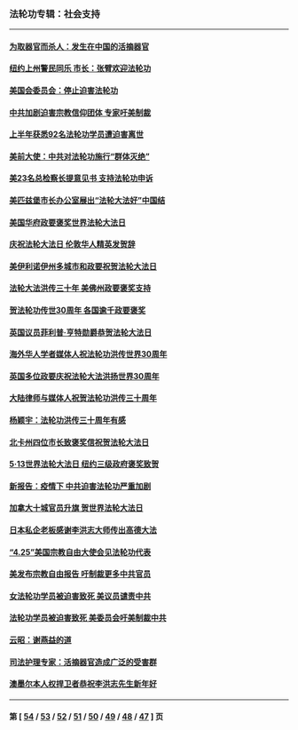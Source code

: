 ### 法轮功专辑：社会支持
---
#### [为取器官而杀人：发生在中国的活摘器官](../../pages/nf4386/n13794731.md?08160430) 
#### [纽约上州警民同乐 市长：张臂欢迎法轮功](../../pages/nf4386/n13794375.md?08160430) 
#### [美国会委员会：停止迫害法轮功](../../pages/nf4386/n13788164.md?08160430) 
#### [中共加剧迫害宗教信仰团体 专家吁美制裁](../../pages/nf4386/n13780252.md?08160430) 
#### [上半年获悉92名法轮功学员遭迫害离世](../../pages/nf4386/n13772701.md?08160430) 
#### [美前大使：中共对法轮功施行“群体灭绝”](../../pages/nf4386/n13771705.md?08160430) 
#### [美23名总检察长提意见书 支持法轮功申诉](../../pages/nf4386/n13766596.md?08160430) 
#### [美匹兹堡市长办公室展出“法轮大法好”中国结](../../pages/nf4386/n13749721.md?08160430) 
#### [美国华府政要褒奖世界法轮大法日](../../pages/nf4386/n13743770.md?08160430) 
#### [庆祝法轮大法日 伦敦华人精英发贺辞](../../pages/nf4386/n13741593.md?08160430) 
#### [美伊利诺伊州多城市和政要祝贺法轮大法日](../../pages/nf4386/n13737149.md?08160430) 
#### [法轮大法洪传三十年 美佛州政要褒奖支持](../../pages/nf4386/n13737103.md?08160430) 
#### [贺法轮功传世30周年 各国逾千政要褒奖](../../pages/nf4386/n13735828.md?08160430) 
#### [英国议员菲利普‧亨特勋爵恭贺法轮大法日](../../pages/nf4386/n13736187.md?08160430) 
#### [海外华人学者媒体人祝法轮功洪传世界30周年](../../pages/nf4386/n13735835.md?08160430) 
#### [英国多位政要庆祝法轮大法洪扬世界30周年](../../pages/nf4386/n13734739.md?08160430) 
#### [大陆律师与媒体人祝贺法轮功洪传三十周年](../../pages/nf4386/n13735062.md?08160430) 
#### [杨颖宇：法轮功洪传三十周年有感](../../pages/nf4386/n13734884.md?08160430) 
#### [北卡州四位市长致褒奖信祝贺法轮大法日](../../pages/nf4386/n13733292.md?08160430) 
#### [5·13世界法轮大法日 纽约三级政府褒奖致贺](../../pages/nf4386/n13732651.md?08160430) 
#### [新报告：疫情下 中共迫害法轮功严重加剧](../../pages/nf4386/n13732612.md?08160430) 
#### [加拿大十城官员升旗 贺世界法轮大法日](../../pages/nf4386/n13729166.md?08160430) 
#### [日本私企老板感谢李洪志大师传出高德大法](../../pages/nf4386/n13726335.md?08160430) 
#### [“4.25”美国宗教自由大使会见法轮功代表](../../pages/nf4386/n13724124.md?08160430) 
#### [美发布宗教自由报告 吁制裁更多中共官员](../../pages/nf4386/n13720670.md?08160430) 
#### [女法轮功学员被迫害致死 美议员谴责中共](../../pages/nf4386/n13682069.md?08160430) 
#### [法轮功学员被迫害致死 美委员会吁美制裁中共](../../pages/nf4386/n13631310.md?08160430) 
#### [云昭：谢燕益的道](../../pages/nf4386/n13607391.md?08160430) 
#### [司法护理专家：活摘器官造成广泛的受害群](../../pages/nf4386/n13570425.md?08160430) 
#### [澳墨尔本人权捍卫者恭祝李洪志先生新年好](../../pages/nf4386/n13556164.md?08160430) 

---
#### 第 [ [54](./54.md?08160430) / [53](./53.md?08160430) / [52](./52.md?08160430) / [51](./51.md?08160430) / [50](./50.md?08160430) / [49](./49.md?08160430) / [48](./48.md?08160430) / [47](./47.md?08160430) ] 页
